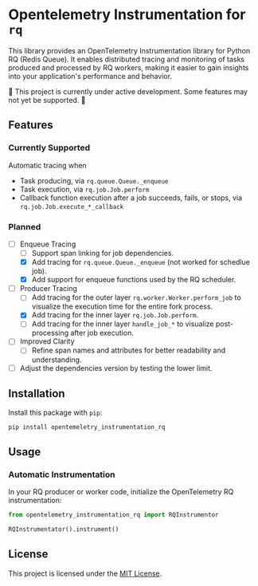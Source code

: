 # Opentelemetry Instrumentation for `rq`
This library provides an OpenTelemetry Instrumentation library for Python RQ (Redis Queue). It enables distributed tracing and monitoring of tasks produced and processed by RQ workers, making it easier to gain insights into your application's performance and behavior.

🚧 This project is currently under active development. Some features may not yet be supported. 🚧

## Features
### Currently Supported
Automatic tracing when
* Task producing, via `rq.queue.Queue._enqueue`
* Task execution, via `rq.job.Job.perform`
* Callback function execution after a job succeeds, fails, or stops, via `rq.job.Job.execute_*_callback`

### Planned
- [ ] Enqueue Tracing
    - [ ] Support span linking for job dependencies.
    - [x] Add tracing for `rq.queue.Queue._enqueue` (not worked for schedlue job).
    - [x] Add support for enqueue functions used by the RQ scheduler.
- [ ] Producer Tracing
    - [ ] Add tracing for the outer layer `rq.worker.Worker.perform_job` to visualize the execution time for the entire fork process.
    - [x] Add tracing for the inner layer `rq.job.Job.perform`.
    - [ ] Add tracing for the inner layer `handle_job_*`  to visualize post-processing after job execution.
- [ ] Improved Clarity
    - [ ] Refine span names and attributes for better readability and understanding.
- [ ] Adjust the dependencies version by testing the lower limit.

## Installation
Install this package with `pip`:
```
pip install opentemeletry_instrumentation_rq
```

## Usage
### Automatic Instrumentation
In your RQ producer or worker code, initialize the OpenTelemetry RQ instrumentation:
```python
from opentelemetry_instrumentation_rq import RQInstrumentor

RQInstrumentator().instrument()
```

## License
This project is licensed under the [MIT License](./LICENSE).
